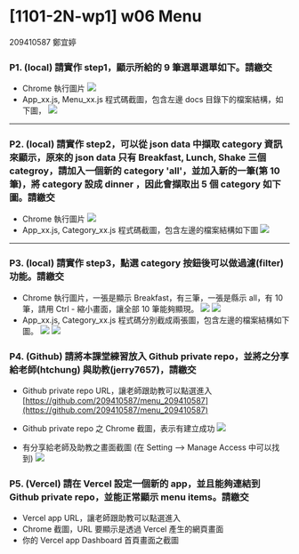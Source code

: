 # [1101-2N-wp1] w06 Menu

209410587 鄭宜婷

### P1. (local) 請實作 step1，顯示所給的 9 筆選單選單如下。請繳交

- Chrome 執行圖片
  ![](https://i.imgur.com/yhfdR63.png)
- App_xx.js, Menu_xx.js 程式碼截圖，包含左邊 docs 目錄下的檔案結構，如下圖，
  ![](https://i.imgur.com/xHStIn4.png)

---

### P2. (local) 請實作 step2，可以從 json data 中擷取 category 資訊來顯示，原來的 json data 只有 Breakfast, Lunch, Shake 三個 categroy，請加入一個新的 category 'all'，並加入新的一筆(第 10 筆)，將 category 設成 dinner ，因此會擷取出 5 個 category 如下圖。請繳交

- Chrome 執行圖片
  ![](https://i.imgur.com/YxuD8ZB.png)
- App_xx.js, Category_xx.js 程式碼截圖，包含左邊的檔案結構如下圖
  ![](https://i.imgur.com/sYzsdg1.png)

---

### P3. (local) 請實作 step3，點選 category 按鈕後可以做過濾(filter)功能。請繳交

- Chrome 執行圖片，一張是顯示 Breakfast，有三筆，一張是縣示 all，有 10 筆，請用 Ctrl - 縮小畫面，讓全部 10 筆能夠顯現。
  ![](https://i.imgur.com/5vGnsTB.png)
  ![](https://i.imgur.com/GKyMo2w.png)
- App_xx.js, Category_xx.js 程式碼分別截成兩張圖，包含左邊的檔案結構如下圖。
  ![](https://i.imgur.com/vwN1mn5.png)
  ![](https://i.imgur.com/9CUIHkS.png)

### P4. (Github) 請將本課堂練習放入 Github private repo，並將之分享給老師(htchung) 與助教(jerry7657)，請繳交

- Github private repo URL，讓老師跟助教可以點選進入
  [https://github.com/209410587/menu_209410587](https://github.com/209410587/menu_209410587)
- Github private repo 之 Chrome 截圖，表示有建立成功
  ![](https://i.imgur.com/J19s2X3.png)

- 有分享給老師及助教之畫面截圖 (在 Setting --> Manage Access 中可以找到)
  ![](https://i.imgur.com/vysDf16.png)

### P5. (Vercel) 請在 Vercel 設定一個新的 app，並且能夠連結到 Github private repo，並能正常顯示 menu items。請繳交

- Vercel app URL，讓老師跟助教可以點選進入
- Chrome 截圖，URL 要顯示是透過 Vercel 產生的網頁畫面
- 你的 Vercel app Dashboard 首頁畫面之截圖
